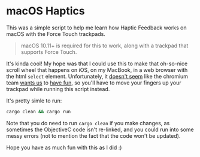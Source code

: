 # macOS Haptics

This was a simple script to help me learn how Haptic Feedback works on macOS with the Force Touch trackpads.

> macOS 10.11+ is required for this to work, along with a trackpad that supports Force Touch.

It's kinda cool! My hope was that I could use this to make that oh-so-nice scroll wheel that happens on iOS, on my MacBook, in a web browser with the html `select` element. Unfortunately, it [doesn't seem](https://bugs.chromium.org/p/chromium/issues/detail?id=568727) like the chromium team [wants us](https://bugs.chromium.org/p/chromium/issues/detail?id=628924) to [have fun](https://bugs.chromium.org/p/chromium/issues/detail?id=788567), so you'll have to move your fingers up your trackpad while running this script instead.

It's pretty simle to run:

```bash
cargo clean && cargo run
```

Note that you do need to run `cargo clean` if you make changes, as sometimes the ObjectiveC code isn't re-linked, and you could run into some messy errors (not to mention the fact that the code won't be updated).

Hope you have as much fun with this as I did :)
